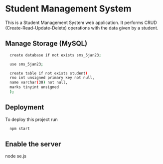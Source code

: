 
# Student Management System

This is a Student Management System web application. It performs CRUD (Create-Read-Update-Delete) operations with the data given by a student.


## Manage Storage (MySQL)

```bash
  create database if not exists sms_5jan23;
```
```bash
  use sms_5jan23;
```
```bash
  create table if not exists student(
  rno int unsigned primary key not null,
  name varchar(30) not null,
  marks tinyint unsigned
  );
```


## Deployment

To deploy this project run

```bash
  npm start
```

## Enable the server
node se.js

